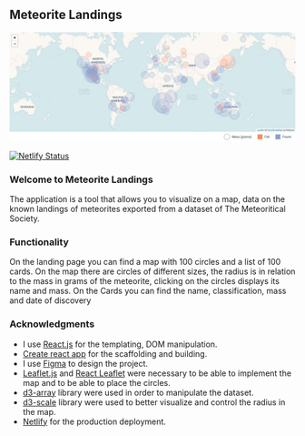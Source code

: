 ## Meteorite Landings

![Meteorite Landings Map](./src/assets/map.jpg)

[![Netlify Status](https://api.netlify.com/api/v1/badges/890bd3aa-b7b7-49ef-8a9b-18db275f8dd1/deploy-status)](https://app.netlify.com/sites/oz-meteorite-landings/deploys)

### Welcome to Meteorite Landings

The application is a tool that allows you to visualize on a map, data on the known landings of meteorites exported from a dataset of The Meteoritical Society.

### Functionality

On the landing page you can find a map with 100 circles and a list of 100 cards.
On the map there are circles of different sizes, the radius is in relation to the mass in grams of the meteorite, clicking on the circles displays its name and mass.
On the Cards you can find the name, classification, mass and date of discovery

### Acknowledgments

- I use [React.js](https://reactjs.org/) for the templating, DOM manipulation.
- [Create react app](https://create-react-app.dev/) for the scaffolding and building.
- I use [Figma](https://www.figma.com) to design the project.
- [Leaflet.js](https://leafletjs.com/) and [React Leaflet](https://react-leaflet.js.org/) were necessary to be able to implement the map and to be able to place the circles.
- [d3-array](https://github.com/d3/d3-array) library were used in order to manipulate the dataset.
- [d3-scale](https://github.com/d3/d3-scale) library were used to better visualize and control the radius in the map.
- [Netlify](https://www.netlify.com) for the production deployment.
